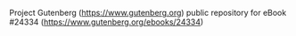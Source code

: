 Project Gutenberg (https://www.gutenberg.org) public repository for eBook #24334 (https://www.gutenberg.org/ebooks/24334)
